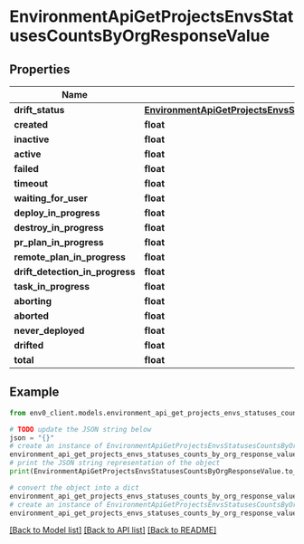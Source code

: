 # EnvironmentApiGetProjectsEnvsStatusesCountsByOrgResponseValue


## Properties

Name | Type | Description | Notes
------------ | ------------- | ------------- | -------------
**drift_status** | [**EnvironmentApiGetProjectsEnvsStatusesCountsByOrgResponseValueDriftStatus**](EnvironmentApiGetProjectsEnvsStatusesCountsByOrgResponseValueDriftStatus.md) |  | 
**created** | **float** |  | [optional] 
**inactive** | **float** |  | [optional] 
**active** | **float** |  | [optional] 
**failed** | **float** |  | [optional] 
**timeout** | **float** |  | [optional] 
**waiting_for_user** | **float** |  | [optional] 
**deploy_in_progress** | **float** |  | [optional] 
**destroy_in_progress** | **float** |  | [optional] 
**pr_plan_in_progress** | **float** |  | [optional] 
**remote_plan_in_progress** | **float** |  | [optional] 
**drift_detection_in_progress** | **float** |  | [optional] 
**task_in_progress** | **float** |  | [optional] 
**aborting** | **float** |  | [optional] 
**aborted** | **float** |  | [optional] 
**never_deployed** | **float** |  | [optional] 
**drifted** | **float** |  | [optional] 
**total** | **float** |  | 

## Example

```python
from env0_client.models.environment_api_get_projects_envs_statuses_counts_by_org_response_value import EnvironmentApiGetProjectsEnvsStatusesCountsByOrgResponseValue

# TODO update the JSON string below
json = "{}"
# create an instance of EnvironmentApiGetProjectsEnvsStatusesCountsByOrgResponseValue from a JSON string
environment_api_get_projects_envs_statuses_counts_by_org_response_value_instance = EnvironmentApiGetProjectsEnvsStatusesCountsByOrgResponseValue.from_json(json)
# print the JSON string representation of the object
print(EnvironmentApiGetProjectsEnvsStatusesCountsByOrgResponseValue.to_json())

# convert the object into a dict
environment_api_get_projects_envs_statuses_counts_by_org_response_value_dict = environment_api_get_projects_envs_statuses_counts_by_org_response_value_instance.to_dict()
# create an instance of EnvironmentApiGetProjectsEnvsStatusesCountsByOrgResponseValue from a dict
environment_api_get_projects_envs_statuses_counts_by_org_response_value_from_dict = EnvironmentApiGetProjectsEnvsStatusesCountsByOrgResponseValue.from_dict(environment_api_get_projects_envs_statuses_counts_by_org_response_value_dict)
```
[[Back to Model list]](../README.md#documentation-for-models) [[Back to API list]](../README.md#documentation-for-api-endpoints) [[Back to README]](../README.md)


